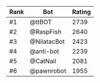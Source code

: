 Rank|Bot|Rating
---|---|---
#1|@ttBOT|2739
#2|@RaspFish|2640
#3|@NilatacBot|2423
#4|@anti-bot|2239
#5|@CatNail|2081
#6|@pawnrobot|1955
